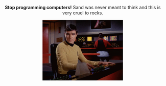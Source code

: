 <p align="center"><b>Stop programming computers!</b> Sand was never meant to think and this is very cruel to rocks.</p>
<p align="center">
  <img alt="90 percent of the job, making the right lights blink" src="https://github.com/tyler-weiss/tyler-weiss/blob/main/blinky.gif?raw=true" width="50%">
</p>
<!--
**tyler-weiss/tyler-weiss** is a ✨ _special_ ✨ repository because its `README.md` (this file) appears on your GitHub profile.
-->
